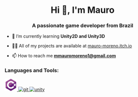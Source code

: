 <h1 align="center">Hi 👋, I'm Mauro</h1>
<h3 align="center">A passionate game developer from Brazil</h3>

- 🌱 I’m currently learning **Unity2D and Unity3D**

- 👨‍💻 All of my projects are available at [mauro-moreno.itch.io](mauro-moreno.itch.io)

- 📫 How to reach me **mmauromoreno1@gmail.com**

<p align="left">
</p>

<h3 align="left">Languages and Tools:</h3>
<p align="left"> <a href="https://www.w3schools.com/cs/" target="_blank" rel="noreferrer"> <img src="https://raw.githubusercontent.com/devicons/devicon/master/icons/csharp/csharp-original.svg" alt="csharp" width="40" height="40"/> </a> <a href="https://git-scm.com/" target="_blank" rel="noreferrer"> <img src="https://www.vectorlogo.zone/logos/git-scm/git-scm-icon.svg" alt="git" width="40" height="40"/> </a> <a href="https://unity.com/" target="_blank" rel="noreferrer"> <img src="https://www.vectorlogo.zone/logos/unity3d/unity3d-icon.svg" alt="unity" width="40" height="40"/> </a> </p>
